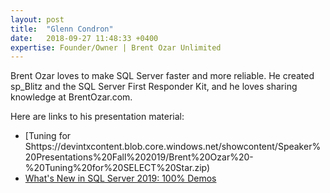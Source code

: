 ```yaml
---
layout: post
title:  "Glenn Condron"
date:   2018-09-27 11:48:33 +0400
expertise: Founder/Owner | Brent Ozar Unlimited
---
```


Brent Ozar loves to make SQL Server faster and more reliable. He created sp_Blitz and the SQL Server First Responder Kit, and he loves sharing knowledge at BrentOzar.com.

Here are links to his presentation material:

- [Tuning for Shttps://devintxcontent.blob.core.windows.net/showcontent/Speaker%20Presentations%20Fall%202019/Brent%20Ozar%20-%20Tuning%20for%20SELECT%20Star.zip)
- [What's New in SQL Server 2019: 100% Demos](https://devintxcontent.blob.core.windows.net/showcontent/Speaker%20Presentations%20Fall%202019/Brent%20Ozar%20-%20What%27s%20New%20in%20SQL%20Server%202019.zip)
